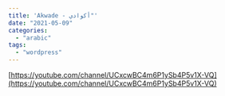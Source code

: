 ```yaml
---
title: 'Akwade - أكوادي"'
date: "2021-05-09"
categories:
  - "arabic"
tags:
  - "wordpress"
---
```


[https://youtube.com/channel/UCxcwBC4m6P1ySb4P5v1X-VQ](https://youtube.com/channel/UCxcwBC4m6P1ySb4P5v1X-VQ)
